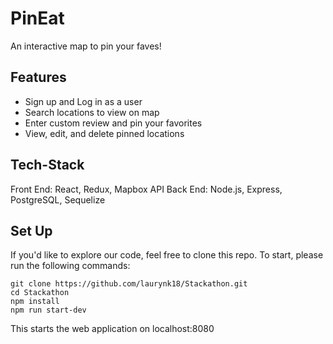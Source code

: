 # PinEat

An interactive map to pin your faves!

## Features

* Sign up and Log in as a user
* Search locations to view on map
* Enter custom review and pin your favorites
* View, edit, and delete pinned locations

## Tech-Stack

Front End: React, Redux, Mapbox API
Back End: Node.js, Express, PostgreSQL, Sequelize

## Set Up

If you'd like to explore our code, feel free to clone this repo. To start, please run the following commands:

```
git clone https://github.com/laurynk18/Stackathon.git
cd Stackathon
npm install
npm run start-dev
```

This starts the web application on localhost:8080

